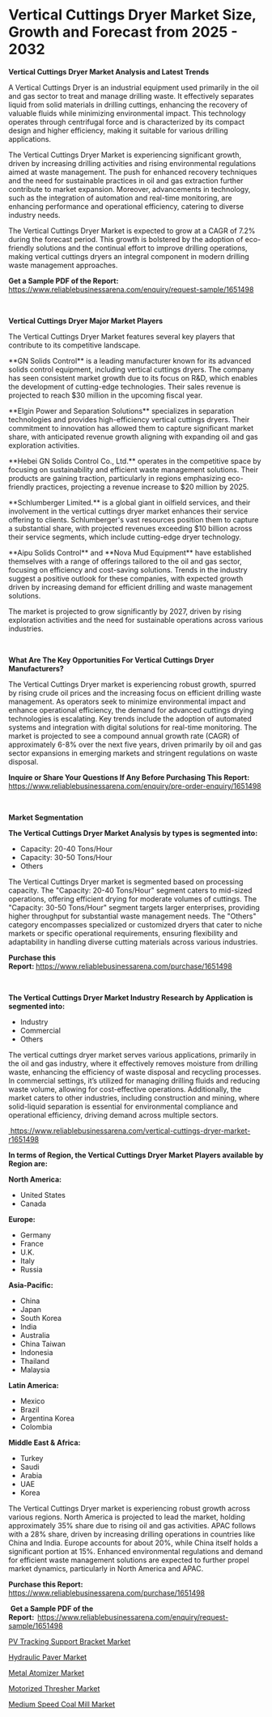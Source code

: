 <p><h1>Vertical Cuttings Dryer Market Size, Growth and Forecast from 2025 - 2032</h1></p><p><strong>Vertical Cuttings Dryer Market Analysis and Latest Trends</strong></p>
<p><p>A Vertical Cuttings Dryer is an industrial equipment used primarily in the oil and gas sector to treat and manage drilling waste. It effectively separates liquid from solid materials in drilling cuttings, enhancing the recovery of valuable fluids while minimizing environmental impact. This technology operates through centrifugal force and is characterized by its compact design and higher efficiency, making it suitable for various drilling applications.</p><p>The Vertical Cuttings Dryer Market is experiencing significant growth, driven by increasing drilling activities and rising environmental regulations aimed at waste management. The push for enhanced recovery techniques and the need for sustainable practices in oil and gas extraction further contribute to market expansion. Moreover, advancements in technology, such as the integration of automation and real-time monitoring, are enhancing performance and operational efficiency, catering to diverse industry needs.</p><p>The Vertical Cuttings Dryer Market is expected to grow at a CAGR of 7.2% during the forecast period. This growth is bolstered by the adoption of eco-friendly solutions and the continual effort to improve drilling operations, making vertical cuttings dryers an integral component in modern drilling waste management approaches.</p></p>
<p><strong>Get a Sample PDF of the Report:&nbsp;</strong> <a href="https://www.reliablebusinessarena.com/enquiry/request-sample/1651498?utm_campaign=1891&utm_medium=2&utm_source=Github&utm_content=ia&utm_term=28022025&utm_id=vertical-cuttings-dryer">https://www.reliablebusinessarena.com/enquiry/request-sample/1651498</a></p>
<p>&nbsp;</p>
<p><strong>Vertical Cuttings Dryer Major Market Players</strong></p>
<p><p>The Vertical Cuttings Dryer Market features several key players that contribute to its competitive landscape. </p><p>**GN Solids Control** is a leading manufacturer known for its advanced solids control equipment, including vertical cuttings dryers. The company has seen consistent market growth due to its focus on R&D, which enables the development of cutting-edge technologies. Their sales revenue is projected to reach $30 million in the upcoming fiscal year.</p><p>**Elgin Power and Separation Solutions** specializes in separation technologies and provides high-efficiency vertical cuttings dryers. Their commitment to innovation has allowed them to capture significant market share, with anticipated revenue growth aligning with expanding oil and gas exploration activities.</p><p>**Hebei GN Solids Control Co., Ltd.** operates in the competitive space by focusing on sustainability and efficient waste management solutions. Their products are gaining traction, particularly in regions emphasizing eco-friendly practices, projecting a revenue increase to $20 million by 2025.</p><p>**Schlumberger Limited.** is a global giant in oilfield services, and their involvement in the vertical cuttings dryer market enhances their service offering to clients. Schlumberger's vast resources position them to capture a substantial share, with projected revenues exceeding $10 billion across their service segments, which include cutting-edge dryer technology.</p><p>**Aipu Solids Control** and **Nova Mud Equipment** have established themselves with a range of offerings tailored to the oil and gas sector, focusing on efficiency and cost-saving solutions. Trends in the industry suggest a positive outlook for these companies, with expected growth driven by increasing demand for efficient drilling and waste management solutions.</p><p>The market is projected to grow significantly by 2027, driven by rising exploration activities and the need for sustainable operations across various industries.</p></p>
<p>&nbsp;</p>
<p><strong>What Are The Key Opportunities For Vertical Cuttings Dryer Manufacturers?</strong></p>
<p><p>The Vertical Cuttings Dryer market is experiencing robust growth, spurred by rising crude oil prices and the increasing focus on efficient drilling waste management. As operators seek to minimize environmental impact and enhance operational efficiency, the demand for advanced cuttings drying technologies is escalating. Key trends include the adoption of automated systems and integration with digital solutions for real-time monitoring. The market is projected to see a compound annual growth rate (CAGR) of approximately 6-8% over the next five years, driven primarily by oil and gas sector expansions in emerging markets and stringent regulations on waste disposal.</p></p>
<p><strong>Inquire or Share Your Questions If Any Before Purchasing This Report:</strong> <a href="https://www.reliablebusinessarena.com/enquiry/pre-order-enquiry/1651498?utm_campaign=1891&utm_medium=2&utm_source=Github&utm_content=ia&utm_term=28022025&utm_id=vertical-cuttings-dryer">https://www.reliablebusinessarena.com/enquiry/pre-order-enquiry/1651498</a></p>
<p>&nbsp;</p>
<p><strong>Market Segmentation</strong></p>
<p><strong>The Vertical Cuttings Dryer Market Analysis by types is segmented into:</strong></p>
<p><ul><li>Capacity: 20-40 Tons/Hour</li><li>Capacity: 30-50 Tons/Hour</li><li>Others</li></ul></p>
<p><p>The Vertical Cuttings Dryer market is segmented based on processing capacity. The "Capacity: 20-40 Tons/Hour" segment caters to mid-sized operations, offering efficient drying for moderate volumes of cuttings. The "Capacity: 30-50 Tons/Hour" segment targets larger enterprises, providing higher throughput for substantial waste management needs. The "Others" category encompasses specialized or customized dryers that cater to niche markets or specific operational requirements, ensuring flexibility and adaptability in handling diverse cutting materials across various industries.</p></p>
<p><strong>Purchase this Report:&nbsp;</strong><a href="https://www.reliablebusinessarena.com/purchase/1651498?utm_campaign=1891&utm_medium=2&utm_source=Github&utm_content=ia&utm_term=28022025&utm_id=vertical-cuttings-dryer">https://www.reliablebusinessarena.com/purchase/1651498</a></p>
<p>&nbsp;</p>
<p><strong>The Vertical Cuttings Dryer Market Industry Research by Application is segmented into:</strong></p>
<p><ul><li>Industry</li><li>Commercial</li><li>Others</li></ul></p>
<p><p>The vertical cuttings dryer market serves various applications, primarily in the oil and gas industry, where it effectively removes moisture from drilling waste, enhancing the efficiency of waste disposal and recycling processes. In commercial settings, it’s utilized for managing drilling fluids and reducing waste volume, allowing for cost-effective operations. Additionally, the market caters to other industries, including construction and mining, where solid-liquid separation is essential for environmental compliance and operational efficiency, driving demand across multiple sectors.</p></p>
<p><a href="https://www.reliablebusinessarena.com/vertical-cuttings-dryer-market-r1651498?utm_campaign=1891&utm_medium=2&utm_source=Github&utm_content=ia&utm_term=28022025&utm_id=vertical-cuttings-dryer">&nbsp;https://www.reliablebusinessarena.com/vertical-cuttings-dryer-market-r1651498</a></p>
<p><strong>In terms of Region, the Vertical Cuttings Dryer Market Players available by Region are:</strong></p>
<p>
    <p> <strong> North America: </strong>
        <ul>
            <li>United States</li>
            <li>Canada</li>
        </ul>
        </p> 
    <p> <strong> Europe: </strong>
        <ul>
            <li>Germany</li>
            <li>France</li>
            <li>U.K.</li>
            <li>Italy</li>
            <li>Russia</li>
        </ul>
        </p> 
    <p> <strong> Asia-Pacific: </strong>
        <ul>
            <li>China</li>
            <li>Japan</li>
            <li>South Korea</li>
            <li>India</li>
            <li>Australia</li>
            <li>China Taiwan</li>
            <li>Indonesia</li>
            <li>Thailand</li>
            <li>Malaysia</li>
        </ul>
        </p> 
    <p> <strong> Latin America: </strong>
        <ul>
            <li>Mexico</li>
            <li>Brazil</li>
            <li>Argentina Korea</li>
            <li>Colombia</li>
        </ul>
        </p> 
    <p> <strong> Middle East & Africa: </strong>
        <ul>
            <li>Turkey</li>
            <li>Saudi</li>
            <li>Arabia</li>
            <li>UAE</li>
            <li>Korea</li>
        </ul>
    </p>
    </p>
<p><p>The Vertical Cuttings Dryer market is experiencing robust growth across various regions. North America is projected to lead the market, holding approximately 35% share due to rising oil and gas activities. APAC follows with a 28% share, driven by increasing drilling operations in countries like China and India. Europe accounts for about 20%, while China itself holds a significant portion at 15%. Enhanced environmental regulations and demand for efficient waste management solutions are expected to further propel market dynamics, particularly in North America and APAC.</p></p>
<p><strong>Purchase this Report: </strong><a href="https://www.reliablebusinessarena.com/purchase/1651498?utm_campaign=1891&utm_medium=2&utm_source=Github&utm_content=ia&utm_term=28022025&utm_id=vertical-cuttings-dryer">https://www.reliablebusinessarena.com/purchase/1651498</a></p>
<p>&nbsp;<strong>Get a Sample PDF of the Report:&nbsp;&nbsp;</strong><a href="https://www.reliablebusinessarena.com/enquiry/request-sample/1651498?utm_campaign=1891&utm_medium=2&utm_source=Github&utm_content=ia&utm_term=28022025&utm_id=vertical-cuttings-dryer">https://www.reliablebusinessarena.com/enquiry/request-sample/1651498</a></p>
<p><strong></strong></p>
<p><p><a href="https://github.com/theriiawande/Market-Research-Report-List-1/blob/main/pv-tracking-support-bracket-market.md?utm_campaign=1891&utm_medium=2&utm_source=Github&utm_content=ia&utm_term=28022025&utm_id=vertical-cuttings-dryer">PV Tracking Support Bracket Market</a></p><p><a href="https://github.com/kmettjanksj7/Market-Research-Report-List-1/blob/main/hydraulic-paver-market.md?utm_campaign=1891&utm_medium=2&utm_source=Github&utm_content=ia&utm_term=28022025&utm_id=vertical-cuttings-dryer">Hydraulic Paver Market</a></p><p><a href="https://github.com/dushornerfe/Market-Research-Report-List-1/blob/main/metal-atomizer-market.md?utm_campaign=1891&utm_medium=2&utm_source=Github&utm_content=ia&utm_term=28022025&utm_id=vertical-cuttings-dryer">Metal Atomizer Market</a></p><p><a href="https://github.com/bedelibekwe58/Market-Research-Report-List-1/blob/main/motorized-thresher-market.md?utm_campaign=1891&utm_medium=2&utm_source=Github&utm_content=ia&utm_term=28022025&utm_id=vertical-cuttings-dryer">Motorized Thresher Market</a></p><p><a href="https://github.com/huelarnzeba29/Market-Research-Report-List-1/blob/main/medium-speed-coal-mill-market.md?utm_campaign=1891&utm_medium=2&utm_source=Github&utm_content=ia&utm_term=28022025&utm_id=vertical-cuttings-dryer">Medium Speed Coal Mill Market</a></p></p>